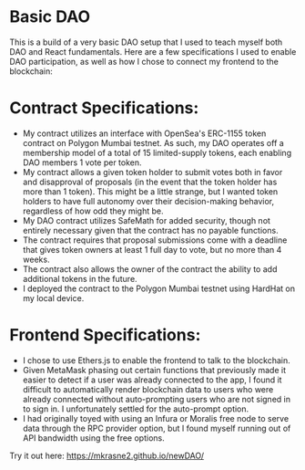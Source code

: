 
# Basic DAO

This is a build of a very basic DAO setup that I used to teach myself both DAO and React fundamentals. 
Here are a few specifications I used to enable DAO participation, as well as how I chose to connect my frontend to the blockchain:

# Contract Specifications:
- My contract utilizes an interface with OpenSea's ERC-1155 token contract on Polygon Mumbai testnet. As such, my DAO operates off a membership model of a total of 15 limited-supply tokens, each enabling DAO members 1 vote per token.
- My contract allows a given token holder to submit votes both in favor and disapproval of proposals (in the event that the token holder has more than 1 token). This might be a little strange, but I wanted token holders to have full autonomy over their decision-making behavior, regardless of how odd they might be.
- My DAO contract utilizes SafeMath for added security, though not entirely necessary given that the contract has no payable functions.
- The contract requires that proposal submissions come with a deadline that gives token owners at least 1 full day to vote, but no more than 4 weeks.
- The contract also allows the owner of the contract the ability to add additional tokens in the future.
- I deployed the contract to the Polygon Mumbai testnet using HardHat on my local device.


# Frontend Specifications:
- I chose to use Ethers.js to enable the frontend to talk to the blockchain.
- Given MetaMask phasing out certain functions that previously made it easier to detect if a user was already connected to the app, I found it difficult to automatically render blockchain data to users who were already connected without auto-prompting users who are not signed in to sign in. I unfortunately settled for the auto-prompt option.
- I had originally toyed with using an Infura or Moralis free node to serve data through the RPC provider option, but I found myself running out of API bandwidth using the free options.

Try it out here: https://mkrasne2.github.io/newDAO/
